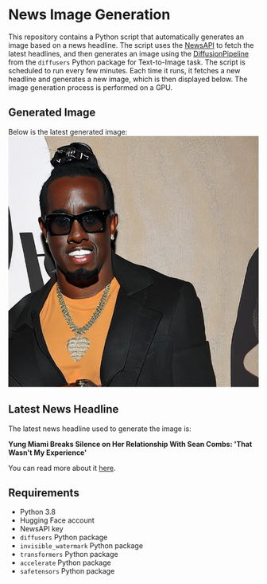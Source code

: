 # News Image Generation
This repository contains a Python script that automatically generates an image based on a news headline. The script uses the [NewsAPI](https://newsapi.org/) to fetch the latest headlines, and then generates an image using the [DiffusionPipeline](https://github.com/huggingface/diffusers) from the `diffusers` Python package for Text-to-Image task.
The script is scheduled to run every few minutes. Each time it runs, it fetches a new headline and generates a new image, which is then displayed below. The image generation process is performed on a GPU.

## Generated Image
Below is the latest generated image:
![Generated Image](image.png)

## Latest News Headline
The latest news headline used to generate the image is:

**Yung Miami Breaks Silence on Her Relationship With Sean Combs: 'That Wasn't My Experience'**

You can read more about it [here](https://news.google.com/rss/articles/CBMiogFBVV95cUxOOWxtWmdKaHRNWUk3YWM0c3NxeHhwdnVSejRRQ1FWTEZPQ1Y3T2tjXzNOQkNuVkpoRlFsWmhGOXBRQUJFUWZkWDRfWU9rblkwMWJ3VDAxWEFHbkpyN3plMVVuRk1KN0FfdDZfRWZBanFPeHJsWDhXWGlFSTZuM0ZXcjd6aUQ3bzVPdko1cXhTN2t0MGxxUTJmUHB6dTBmd05HZ0E?oc=5).

## Requirements
- Python 3.8
- Hugging Face account
- NewsAPI key
- `diffusers` Python package
- `invisible_watermark` Python package
- `transformers` Python package
- `accelerate` Python package
- `safetensors` Python package
